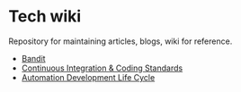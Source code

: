 # Tech wiki
Repository for maintaining articles, blogs, wiki for reference.

* [Bandit](https://github.com/parthibann/My_wiki/wiki/Bandit---Static-code-analyzer-for-python)
* [Continuous Integration & Coding Standards](https://github.com/parthibann/My_wiki/wiki/Continuous-Integration-and-Coding-Standards)
* [Automation Development Life Cycle](https://github.com/parthibann/My_wiki/wiki/Automation-Development-Life-Cycle-(ADLC))
